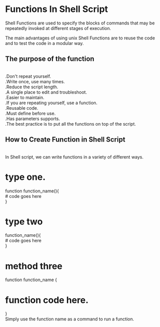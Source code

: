 <h1> Functions In Shell Script </h1>


<p>

Shell Functions are used to specify the blocks of commands that may be repeatedly invoked at different stages of execution.<br>

The main advantages of using unix Shell Functions are to reuse the code and to test the code in a modular way.<br>

<h2>The purpose of the function</h2><br>
.Don't repeat yourself.<br>
.Write once, use many times.<br>
.Reduce the script length.<br>
.A single place to edit and troubleshoot.<br>
.Easier to maintain.<br>
.If you are repeating yourself, use a function.<br>
.Reusable code.<br>
.Must define before use.<br>
.Has parameters supports.<br>
.The best practice is to put all the functions on top of the script.<br>


<h2>How to Create Function in Shell Script</h2><br>
In Shell script, we can write functions in a variety of different ways.<br>

# type one.<br>
function function_name(){<br>
    # code goes here<br>
}<br>

# type two<br>
function_name(){<br>
    # code goes here<br>
}<br>
# method three<br>
function function_name {<br>
   # function code here.<br>
}<br>
Simply use the function name as a command to run a function.<br>








</p>